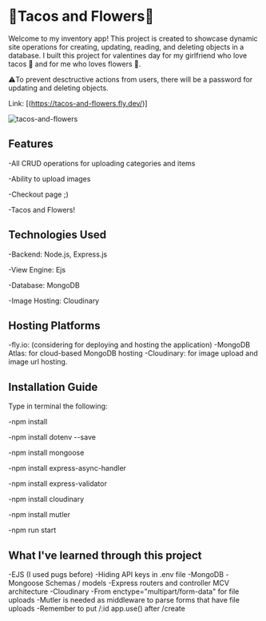 # 🌮Tacos and Flowers🌻

Welcome to my inventory app! This project is created to showcase dynamic site operations for creating, updating, reading, and deleting objects in a database. I built this project for valentines day for my girlfriend who love tacos 🌮 and for me who loves flowers 🌻. 

⚠️To prevent desctructive actions from users, there will be a password for updating and deleting objects. 

Link: [(https://tacos-and-flowers.fly.dev/)]

![tacos-and-flowers](https://github.com/SyndicateGit/Tacos_And_Flowers/assets/119547462/f73ed5dd-1ce2-4434-80f6-be2aba3f5d1c)

## Features
-All CRUD operations for uploading categories and items

-Ability to upload images

-Checkout page ;) 

-Tacos and Flowers!

## Technologies Used
-Backend: Node.js, Express.js

-View Engine: Ejs

-Database: MongoDB

-Image Hosting: Cloudinary

## Hosting Platforms
-fly.io: (considering for deploying and hosting the application)
-MongoDB Atlas: for cloud-based MongoDB hosting
-Cloudinary: for image upload and image url hosting.

## Installation Guide
Type in terminal the following:

-npm install

-npm install dotenv --save

-npm install mongoose

-npm install express-async-handler

-npm install express-validator

-npm install cloudinary

-npm install mutler

-npm run start

## What I've learned through this project
-EJS (I used pugs before)
-Hiding API keys in .env file 
-MongoDB
-Mongoose Schemas / models
-Express routers and controller MCV architecture
-Cloudinary
-From enctype="multipart/form-data" for file uploads
-Mutler is needed as middleware to parse forms that have file uploads
-Remember to put /:id app.use() after /create

```bash
